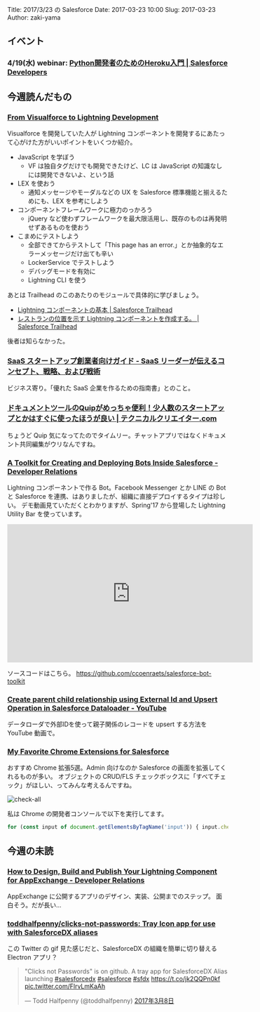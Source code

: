 Title: 2017/3/23 の Salesforce
Date: 2017-03-23 10:00
Slug: 2017-03-23
Author: zaki-yama

## イベント

### 4/19(水) webinar: [Python開発者のためのHeroku入門 | Salesforce Developers](https://developer.salesforce.com/events/webinars/python_heroku_0419/?d=7010M000000mlrc#.WL4Wt8upPQo.twitter)


## 今週読んだもの

### [From Visualforce to Lightning Development](https://blog.texei.com/from-visualforce-to-lightning-development-fb51e1da6aa4#.2eegvifv8)

 Visualforce を開発していた人が Lightning コンポーネントを開発するにあたって心がけた方がいいポイントをいくつか紹介。

- JavaScript を学ぼう
    - VF は独自タグだけでも開発できたけど、LC は JavaScript の知識なしには開発できないよ、という話
- LEX を使おう
    - 通知メッセージやモーダルなどの UX を Salesforce 標準機能と揃えるためにも、LEX を参考にしよう
- コンポーネントフレームワークに極力のっかろう
    - jQuery など使わずフレームワークを最大限活用し、既存のものは再発明せずあるものを使おう
- こまめにテストしよう
    - 全部できてからテストして「This page has an error.」とか抽象的なエラーメッセージだけ出ても辛い
    - LockerService でテストしよう
    - デバッグモードを有効に
    - Lightning CLI を使う

あとは Trailhead のこのあたりのモジュールで具体的に学びましょう。

- [Lightning コンポーネントの基本 | Salesforce Trailhead](https://trailhead.salesforce.com/ja/modules/lex_dev_lc_basics)
- [レストランの位置を示す Lightning コンポーネントを作成する。 | Salesforce Trailhead](https://trailhead.salesforce.com/ja/projects/workshop-lightning-restaurant-locator)

後者は知らなかった。

### [SaaS スタートアップ創業者向けガイド - SaaS リーダーが伝えるコンセプト、戦略、および戦術](https://www.salesforce.com/jp/smallbusinesscenter/resources/SaaS-Startup-Founders-Guide.jsp)

ビジネス寄り。「優れた SaaS 企業を作るための指南書」とのこと。

### [ドキュメントツールのQuipがめっちゃ便利！少人数のスタートアップとかはすぐに使ったほうが良い | テクニカルクリエイター.com](http://technical-creator.com/quip/)

ちょうど Quip 気になってたのでタイムリー。チャットアプリではなくドキュメント共同編集がウリなんですね。

### [A Toolkit for Creating and Deploying Bots Inside Salesforce - Developer Relations](https://developer.salesforce.com/blogs/developer-relations/2017/03/bot-toolkit-creating-deploying-bots-inside-salesforce.html)

Lightning コンポーネントで作る Bot。Facebook Messenger とか LINE の Bot と Salesforce を連携、はありましたが、組織に直接デプロイするタイプは珍しい。
デモ動画見ていただくとわかりますが、Spring'17 から登場した Lightning Utility Bar を使っています。

<iframe width="560" height="315" src="https://www.youtube.com/embed/vFNkqakHOTc" frameborder="0" allowfullscreen></iframe>

ソースコードはこちら。
https://github.com/ccoenraets/salesforce-bot-toolkit

### [Create parent child relationship using External Id and Upsert Operation in Salesforce Dataloader - YouTube](https://www.youtube.com/watch?v=88xb62VwQaU&feature=youtu.be)

データローダで外部IDを使って親子関係のレコードを upsert する方法を YouTube 動画で。

### [My Favorite Chrome Extensions for Salesforce](https://www.linkedin.com/groups/3774731/3774731-6242098691977674752?midToken=AQGjcLLo775xBg&trk=eml-b2_anet_digest_of_digests-hero-11-discussion%7Esubject&trkEmail=eml-b2_anet_digest_of_digests-hero-11-discussion%7Esubject-null-6ju68j%7Eizw11ldt%7Ejg&lipi=urn%3Ali%3Apage%3Aemail_b2_anet_digest_of_digests%3BRKRAmqvvQPyFzQ2TlWuBFw%3D%3D)

おすすめ Chrome 拡張5選。Admin 向けなのか Salesforce の画面を拡張してくれるものが多い。
オブジェクトの CRUD/FLS チェックボックスに「すべてチェック」がほしい、ってみんな考えるんですね。

![check-all]({filename}/images/2017-03-23/check-all.png)

私は Chrome の開発者コンソールで以下を実行してます。

```javascript
for (const input of document.getElementsByTagName('input')) { input.checked = 'true' }
```

## 今週の未読

### [How to Design, Build and Publish Your Lightning Component for AppExchange - Developer Relations](https://developer.salesforce.com/blogs/developer-relations/2017/03/design-build-publish-lighting-component-appexchange.html)

AppExchange に公開するアプリのデザイン、実装、公開までのステップ。
面白そう。だが長い...

### [toddhalfpenny/clicks-not-passwords: Tray Icon app for use with SalesforceDX aliases](https://github.com/toddhalfpenny/clicks-not-passwords)

この Twitter の gif 見た感じだと、SalesforceDX の組織を簡単に切り替える Electron アプリ？

<blockquote class="twitter-tweet" data-lang="ja"><p lang="en" dir="ltr">&quot;Clicks not Passwords&quot; is on github. A tray app for SalesforceDX Alias launching <a href="https://twitter.com/hashtag/salesforcedx?src=hash">#salesforcedx</a> <a href="https://twitter.com/hashtag/salesforce?src=hash">#salesforce</a> <a href="https://twitter.com/hashtag/sfdx?src=hash">#sfdx</a> <a href="https://t.co/jk2QQPn0kf">https://t.co/jk2QQPn0kf</a> <a href="https://t.co/FlrvLmKaAh">pic.twitter.com/FlrvLmKaAh</a></p>&mdash; Todd Halfpenny (@toddhalfpenny) <a href="https://twitter.com/toddhalfpenny/status/839404507079520256">2017年3月8日</a></blockquote>
<script async src="//platform.twitter.com/widgets.js" charset="utf-8"></script>

